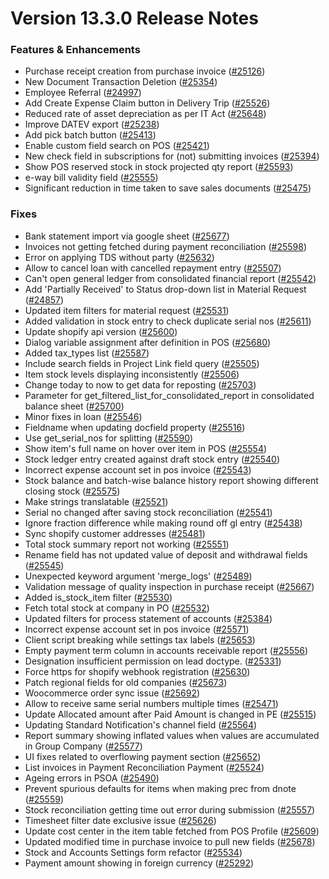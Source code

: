 # Version 13.3.0 Release Notes

### Features & Enhancements

- Purchase receipt creation from purchase invoice ([#25126](https://github.com/Kanivin/kanierp/pull/25126))
- New Document Transaction Deletion ([#25354](https://github.com/Kanivin/kanierp/pull/25354))
- Employee Referral ([#24997](https://github.com/Kanivin/kanierp/pull/24997))
- Add Create Expense Claim button in Delivery Trip ([#25526](https://github.com/Kanivin/kanierp/pull/25526))
- Reduced rate of asset depreciation as per IT Act ([#25648](https://github.com/Kanivin/kanierp/pull/25648))
- Improve DATEV export ([#25238](https://github.com/Kanivin/kanierp/pull/25238))
- Add pick batch button ([#25413](https://github.com/Kanivin/kanierp/pull/25413))
- Enable custom field search on POS ([#25421](https://github.com/Kanivin/kanierp/pull/25421))
- New check field in subscriptions for (not) submitting invoices ([#25394](https://github.com/Kanivin/kanierp/pull/25394))
- Show POS reserved stock in stock projected qty report ([#25593](https://github.com/Kanivin/kanierp/pull/25593))
- e-way bill validity field ([#25555](https://github.com/Kanivin/kanierp/pull/25555))
- Significant reduction in time taken to save sales documents ([#25475](https://github.com/Kanivin/kanierp/pull/25475))

### Fixes

- Bank statement import via google sheet ([#25677](https://github.com/Kanivin/kanierp/pull/25677))
- Invoices not getting fetched during payment reconciliation ([#25598](https://github.com/Kanivin/kanierp/pull/25598))
- Error on applying TDS without party ([#25632](https://github.com/Kanivin/kanierp/pull/25632))
- Allow to cancel loan with cancelled repayment entry ([#25507](https://github.com/Kanivin/kanierp/pull/25507))
- Can't open general ledger from consolidated financial report ([#25542](https://github.com/Kanivin/kanierp/pull/25542))
- Add 'Partially Received' to Status drop-down list in Material Request ([#24857](https://github.com/Kanivin/kanierp/pull/24857))
- Updated item filters for material request ([#25531](https://github.com/Kanivin/kanierp/pull/25531))
- Added validation in stock entry to check duplicate serial nos ([#25611](https://github.com/Kanivin/kanierp/pull/25611))
- Update shopify api version ([#25600](https://github.com/Kanivin/kanierp/pull/25600))
- Dialog variable assignment after definition in POS ([#25680](https://github.com/Kanivin/kanierp/pull/25680))
- Added tax_types list ([#25587](https://github.com/Kanivin/kanierp/pull/25587))
- Include search fields in Project Link field query ([#25505](https://github.com/Kanivin/kanierp/pull/25505))
- Item stock levels displaying inconsistently ([#25506](https://github.com/Kanivin/kanierp/pull/25506))
- Change today to now to get data for reposting ([#25703](https://github.com/Kanivin/kanierp/pull/25703))
- Parameter for get_filtered_list_for_consolidated_report in consolidated balance sheet ([#25700](https://github.com/Kanivin/kanierp/pull/25700))
- Minor fixes in loan ([#25546](https://github.com/Kanivin/kanierp/pull/25546))
- Fieldname when updating docfield property ([#25516](https://github.com/Kanivin/kanierp/pull/25516))
- Use get_serial_nos for splitting ([#25590](https://github.com/Kanivin/kanierp/pull/25590))
- Show item's full name on hover over item in POS ([#25554](https://github.com/Kanivin/kanierp/pull/25554))
- Stock ledger entry created against draft stock entry ([#25540](https://github.com/Kanivin/kanierp/pull/25540))
- Incorrect expense account set in pos invoice ([#25543](https://github.com/Kanivin/kanierp/pull/25543))
- Stock balance and batch-wise balance history report showing different closing stock ([#25575](https://github.com/Kanivin/kanierp/pull/25575))
- Make strings translatable ([#25521](https://github.com/Kanivin/kanierp/pull/25521))
- Serial no changed after saving stock reconciliation ([#25541](https://github.com/Kanivin/kanierp/pull/25541))
- Ignore fraction difference while making round off gl entry ([#25438](https://github.com/Kanivin/kanierp/pull/25438))
- Sync shopify customer addresses ([#25481](https://github.com/Kanivin/kanierp/pull/25481))
- Total stock summary report not working ([#25551](https://github.com/Kanivin/kanierp/pull/25551))
- Rename field has not updated value of deposit and withdrawal fields ([#25545](https://github.com/Kanivin/kanierp/pull/25545))
- Unexpected keyword argument 'merge_logs' ([#25489](https://github.com/Kanivin/kanierp/pull/25489))
- Validation message of quality inspection in purchase receipt ([#25667](https://github.com/Kanivin/kanierp/pull/25667))
- Added is_stock_item filter ([#25530](https://github.com/Kanivin/kanierp/pull/25530))
- Fetch total stock at company in PO ([#25532](https://github.com/Kanivin/kanierp/pull/25532))
- Updated filters for process statement of accounts ([#25384](https://github.com/Kanivin/kanierp/pull/25384))
- Incorrect expense account set in pos invoice ([#25571](https://github.com/Kanivin/kanierp/pull/25571))
- Client script breaking while settings tax labels ([#25653](https://github.com/Kanivin/kanierp/pull/25653))
- Empty payment term column in accounts receivable report ([#25556](https://github.com/Kanivin/kanierp/pull/25556))
- Designation insufficient permission on lead doctype. ([#25331](https://github.com/Kanivin/kanierp/pull/25331))
- Force https for shopify webhook registration ([#25630](https://github.com/Kanivin/kanierp/pull/25630))
- Patch regional fields for old companies ([#25673](https://github.com/Kanivin/kanierp/pull/25673))
- Woocommerce order sync issue ([#25692](https://github.com/Kanivin/kanierp/pull/25692))
- Allow to receive same serial numbers multiple times ([#25471](https://github.com/Kanivin/kanierp/pull/25471))
- Update Allocated amount after Paid Amount is changed in PE ([#25515](https://github.com/Kanivin/kanierp/pull/25515))
- Updating Standard Notification's channel field ([#25564](https://github.com/Kanivin/kanierp/pull/25564))
- Report summary showing inflated values when values are accumulated in Group Company ([#25577](https://github.com/Kanivin/kanierp/pull/25577))
- UI fixes related to overflowing payment section ([#25652](https://github.com/Kanivin/kanierp/pull/25652))
- List invoices in Payment Reconciliation Payment ([#25524](https://github.com/Kanivin/kanierp/pull/25524))
- Ageing errors in PSOA ([#25490](https://github.com/Kanivin/kanierp/pull/25490))
- Prevent spurious defaults for items when making prec from dnote ([#25559](https://github.com/Kanivin/kanierp/pull/25559))
- Stock reconciliation getting time out error during submission ([#25557](https://github.com/Kanivin/kanierp/pull/25557))
- Timesheet filter date exclusive issue ([#25626](https://github.com/Kanivin/kanierp/pull/25626))
- Update cost center in the item table fetched from POS Profile ([#25609](https://github.com/Kanivin/kanierp/pull/25609))
- Updated modified time in purchase invoice to pull new fields ([#25678](https://github.com/Kanivin/kanierp/pull/25678))
- Stock and Accounts Settings form refactor ([#25534](https://github.com/Kanivin/kanierp/pull/25534))
- Payment amount showing in foreign currency ([#25292](https://github.com/Kanivin/kanierp/pull/25292))